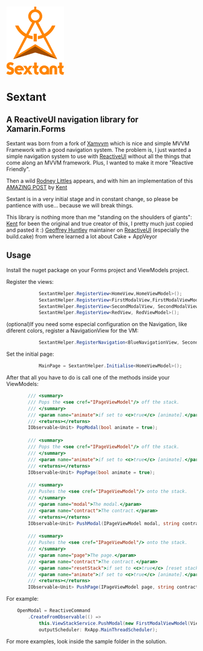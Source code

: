 <p align="left"><img src="logo/vertical.png" alt="Sextant" height="180px"></p>

# Sextant

## A ReactiveUI navigation library for Xamarin.Forms

Sextant was born from a fork of [Xamvvm](https://github.com/xamvvm/xamvvm) which is nice and simple MVVM Framework with a good navigation system.
The problem is, I just wanted a simple navigation system to use with [ReactiveUI](https://github.com/reactiveui/ReactiveUI) without all the things that come along an MVVM framework. Plus, I wanted to make it more "Reactive Friendly".

Then a wild [Rodney Littles]() appears, and with him an implementation of this [AMAZING POST](https://kent-boogaart.com/blog/custom-routing-in-reactiveui) by [Kent](https://github.com/kentcb)

Sextant is in a very initial stage and in constant change, so please be pantience with use... because we will break things.

This library is nothing more than me "standing on the shoulders of giants":
[Kent](https://github.com/kentcb) for been the original and true creator of this, I pretty much just copied and pasted it :)
[Geoffrey Huntley](https://github.com/ghuntley) maintainer on [ReactiveUI](https://github.com/reactiveui/ReactiveUI) (especially the build.cake) from where learned a lot about Cake + AppVeyor

## Usage

Install the nuget package on your Forms project and ViewModels project.

Register the views:
```csharp
            SextantHelper.RegisterView<HomeView,HomeViewModel>();
            SextantHelper.RegisterView<FirstModalView,FirstModalViewModel>();
            SextantHelper.RegisterView<SecondModalView, SecondModalViewModel>();
            SextantHelper.RegisterView<RedView, RedViewModel>();
```

(optional)If you need some especial configuration on the Navigation, like diferent colors, register a NavigationView for the VM:
```csharp
            SextantHelper.RegisterNavigation<BlueNavigationView, SecondModalViewModel>();
```

Set the initial page:
```csharp
            MainPage = SextantHelper.Initialise<HomeViewModel>();
```

After that all you have to do is call one of the methods inside your ViewModels:
```csharp
        /// <summary>
        /// Pops the <see cref="IPageViewModel"/> off the stack.
        /// </summary>
        /// <param name="animate">if set to <c>true</c> [animate].</param>
        /// <returns></returns>
        IObservable<Unit> PopModal(bool animate = true);

        /// <summary>
        /// Pops the <see cref="IPageViewModel"/> off the stack.
        /// </summary>
        /// <param name="animate">if set to <c>true</c> [animate].</param>
        /// <returns></returns>
        IObservable<Unit> PopPage(bool animate = true);

        /// <summary>
        /// Pushes the <see cref="IPageViewModel"/> onto the stack.
        /// </summary>
        /// <param name="modal">The modal.</param>
        /// <param name="contract">The contract.</param>
        /// <returns></returns>
        IObservable<Unit> PushModal(IPageViewModel modal, string contract = null);

        /// <summary>
        /// Pushes the <see cref="IPageViewModel"/> onto the stack.
        /// </summary>
        /// <param name="page">The page.</param>
        /// <param name="contract">The contract.</param>
        /// <param name="resetStack">if set to <c>true</c> [reset stack].</param>
        /// <param name="animate">if set to <c>true</c> [animate].</param>
        /// <returns></returns>
        IObservable<Unit> PushPage(IPageViewModel page, string contract = null, bool resetStack = false, bool animate = true);
```

For example:
```csharp
    OpenModal = ReactiveCommand
        .CreateFromObservable(() =>
            this.ViewStackService.PushModal(new FirstModalViewModel(ViewStackService)),
            outputScheduler: RxApp.MainThreadScheduler);
```

For more examples, look inside the sample folder in the solution. 
